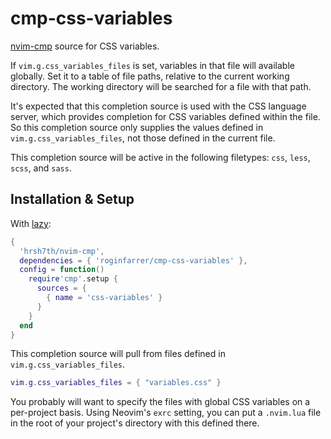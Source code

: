 # cmp-css-variables

[nvim-cmp](https://github.com/hrsh7th/nvim-cmp) source for CSS variables.

If `vim.g.css_variables_files` is set, variables in that file will
available globally. Set it to a table of file paths, relative to the current working directory. The working directory will
be searched for a file with that path.

It's expected that this completion source is used with the CSS language server, which provides completion for CSS variables defined within the file. So this completion source only supplies the values defined in `vim.g.css_variables_files`, not those defined in the current file.

This completion source will be active in the following filetypes: `css`, `less`, `scss`, and `sass`.

## Installation & Setup

With [lazy](https://github.com/folke/lazy.nvim):

```lua
{
  'hrsh7th/nvim-cmp',
  dependencies = { 'roginfarrer/cmp-css-variables' },
  config = function()
    require'cmp'.setup {
      sources = {
        { name = 'css-variables' }
      }
    }
  end
}
```

This completion source will pull from files defined in `vim.g.css_variables_files`.

```lua
vim.g.css_variables_files = { "variables.css" }
```

You probably will want to specify the files with global CSS variables on a per-project basis. Using Neovim's `exrc` setting, you can put a `.nvim.lua` file in the root of your project's directory with this defined there.
